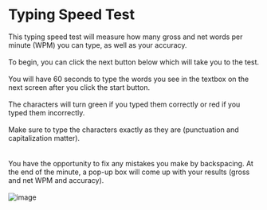 # Typing Speed Test
This typing speed test will measure how many gross and net words per minute (WPM) you can type, as well as your accuracy. </br> </br> 
To begin, you can click the next button below which will take you to the test. </br> </br> 
You will have 60 seconds to type the words you see in the textbox on the next screen after you click the start button. </br> </br> 
The characters will turn green if you typed them correctly or red if you typed them incorrectly.</br> </br> 
Make sure to type the characters exactly as they are (punctuation and capitalization matter). </br> </br>  
You have the opportunity to fix any mistakes you make by backspacing.
At the end of the minute, a pop-up box will come up with your results (gross and net WPM and accuracy). </br> </br> 
![image](https://github.com/namari1/Typing_Speed_Test/assets/57231358/1f2562e7-a7b2-4444-84a0-4c47c290276d)

